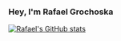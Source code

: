 ### Hey, I'm Rafael Grochoska

[![Rafael's GitHub stats](https://github-readme-stats.vercel.app/api?username=RafaelGrochoska&count_private=true&show_icons=true&theme=react)](https://github.com/anuraghazra/github-readme-stats)
